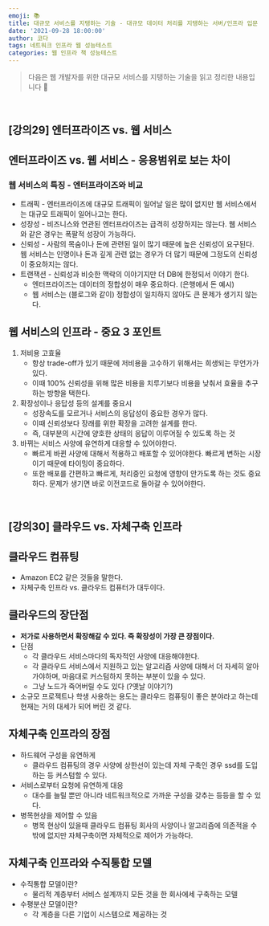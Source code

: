 ```yaml
---
emoji: 📚
title: 대규모 서비스를 지탱하는 기술 - 대규모 데이터 처리를 지탱하는 서버/인프라 입문
date: '2021-09-28 18:00:00'
author: 코다
tags: 네트워크 인프라 웹 성능테스트
categories: 웹 인프라 책 성능테스트
---
```


> 다음은 웹 개발자를 위한 대규모 서비스를 지탱하는 기술을 읽고 정리한 내용입니다 🙌

<br>

## [강의29] 엔터프라이즈 vs. 웹 서비스

## 엔터프라이즈 vs. 웹 서비스 - 응용범위로 보는 차이

### 웹 서비스의 특징 - 엔터프라이즈와 비교

- 트래픽 - 엔터프라이즈에 대규모 트래픽이 일어날 일은 많이 없지만 웹 서비스에서는 대규모 트래픽이 일어나고는 한다.
- 성장성 - 비즈니스와 연관된 엔터프라이즈는 급격히 성장하지는 않는다. 웹 서비스와 같은 경우는 폭팔적 성장이 가능하다.
- 신뢰성 - 사람의 목숨이나 돈에 관련된 일이 많기 때문에 높은 신뢰성이 요구된다. 웹 서비스는 인명이나 돈과 깊게 관련 없는 경우가 더 많기 때문에 그정도의 신뢰성이 중요하지는 않다.
- 트랜잭션 - 신뢰성과 비슷한 맥락의 이야기지만 더 DB에 한정되서 이야기 한다.
    - 엔터프라이즈는 데이터의 정합성이 매우 중요하다. (은행에서 돈 예시)
    - 웹 서비스는 (블로그와 같이) 정합성이 일치하지 않아도 큰 문제가 생기지 않는다.

## 웹 서비스의 인프라 - 중요 3 포인트

1. 저비용 고효율 
    - 항상 trade-off가 있기 때문에 저비용을 고수하기 위해서는 희생되는 무언가가 있다.
    - 이때 100% 신뢰성을 위해 많은 비용을 치루기보다 비용을 낮춰서 효율을 추구하는 방향을 택한다.
2. 확장성이나 응답성 등의 설계를 중요시
    - 성장속도를 모르거나 서비스의 응답성이 중요한 경우가 많다.
    - 이때 신뢰성보다 장래를 위한 확장을 고려한 설계를 한다.
    - 즉, 대부분의 시간에 양호한 상태의 응답이 이루어질 수 있도록 하는 것
3. 바뀌는 서비스 사양에 유연하게 대응할 수 있어야한다. 
    - 빠르게 바뀐 사양에 대해서 적용하고 배포할 수 있어야한다. 빠르게 변하는 시장이기 때문에 타이밍이 중요하다.
    - 또한 배포를 간편하고 빠르게, 처리중인 요청에 영향이 안가도록 하는 것도 중요하다. 문제가 생기면 바로 이전코드로 돌아갈 수 있어야한다.
    
<br>

## [강의30] 클라우드 vs. 자체구축 인프라

## 클라우드 컴퓨팅

- Amazon EC2 같은 것들을 말한다.
- 자체구축 인프라 vs. 클라우드 컴퓨터가 대두이다.

## 클라우드의 장단점

- **저가로 사용하면서 확장해갈 수 있다. 즉 확장성이 가장 큰 장점이다.**
- 단점
    - 각 클라우드 서비스마다의 독자적인 사양에 대응해야한다.
    - 각 클라우드 서비스에서 지원하고 있는 알고리즘 사양에 대해서 더 자세히 알아가야하며, 마음대로 커스텀하지 못하는 부분이 있을 수 있다.
    - 그냥 노드가 죽어버릴 수도 있다 (?옛날 이야기?)
- 소규모 프로젝트나 학생 사용하는 용도는 클라우드 컴퓨팅이 좋은 분야라고 하는데 현재는 거의 대세가 되어 버린 것 같다.

## 자체구축 인프라의 장점

- 하드웨어 구성을 유연하게
    - 클라우드 컴퓨팅의 경우 사양에 상한선이 있는데 자체 구축인 경우 ssd를 도입하는 등 커스텀할 수 있다.
- 서비스로부터 요청에 유연하게 대응
    - 대수를 늘릴 뿐만 아니라 네트워크적으로 가까운 구성을 갖추는 등등을 할 수 있다.
- 병목현상을 제어할 수 있음
    - 병목 현상이 있을때 클라우드 컴퓨팅 회사의 사양이나 알고리즘에 의존적을 수 밖에 없지만 자체구축이면 자체적으로 제어가 가능하다.
    

## 자체구축 인프라와 수직통합 모델

- 수직통합 모델이란?
    - 물리적 계층부터 서비스 설계까지 모든 것을 한 회사에세 구축하는 모델
- 수평분산 모델이란?
    - 각 계층을 다른 기업이 시스템으로 제공하는 것

```toc
```